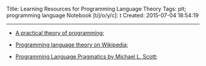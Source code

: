 Title: Learning Resources for Programming Language Theory
Tags: plt; programming language
Notebook [t/j/o/y/c]: t
Created: 2015-07-04 18:54:19

------

* [A practical theory of programming](http://www.cs.toronto.edu/~hehner/aPToP/);

* [Programming language theory on Wikipedia](https://en.wikipedia.org/wiki/Programming_language_theory);

* [Programming Language Pragmatics by Michael L. Scott](http://book.douban.com/subject/3743526/);
